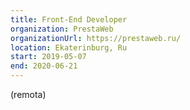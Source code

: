 ```yaml
---
title: Front-End Developer
organization: PrestaWeb 
organizationUrl: https://prestaweb.ru/
location: Ekaterinburg, Ru
start: 2019-05-07
end: 2020-06-21
---
```


(remota)

